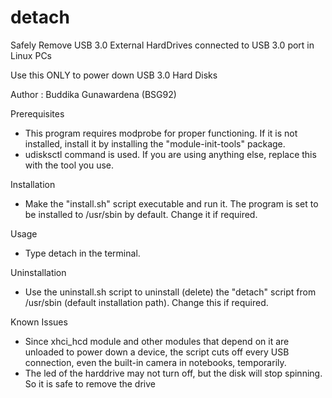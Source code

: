 # detach
Safely Remove USB 3.0 External HardDrives connected to USB 3.0 port in Linux PCs

Use this ONLY to power down USB 3.0 Hard Disks

Author : Buddika Gunawardena (BSG92)

Prerequisites
* This program requires modprobe for proper functioning. If it is not installed, install it by installing the "module-init-tools" package.
* udisksctl command is used. If you are using anything else, replace this with the tool you use.

Installation
* Make the "install.sh" script executable and run it. The program is set to be installed to /usr/sbin by default. Change it if required.

Usage
* Type detach in the terminal.

Uninstallation
* Use the uninstall.sh script to uninstall (delete) the "detach" script from /usr/sbin (default installation path). Change this if required.

Known Issues
* Since xhci_hcd module and other modules that depend on it are unloaded to power down a device, the script cuts off every USB connection, even the built-in camera in notebooks, temporarily.
* The led of the harddrive may not turn off, but the disk will stop spinning. So it is safe to remove the drive
